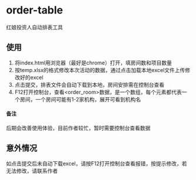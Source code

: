 # order-table
红娘投资人自动排表工具

## 使用
1. 将index.html用浏览器（最好是chrome）打开，填房间数和项目数量
2. 按temp.xlsx的格式修改本次活动的数据，通过点击加载本地excel文件上传修改好的excel
3. 点击提交，排表文件会自动下载到本地，房间安排需在控制台查看
4. F12打开控制台，查看<order_room>数据，是一个数组，每个元素都代表一个房间，一个房间可能有1-2家机构，展开可看到机构名

#### 备注
后期会改善使用体验，目前作者较忙，暂时需要控制台查看数据

## 意外情况
如点击提交后未自动下载excel，请按F12打开控制台查看报错，按提示修改，若无法修改，请联系作者
